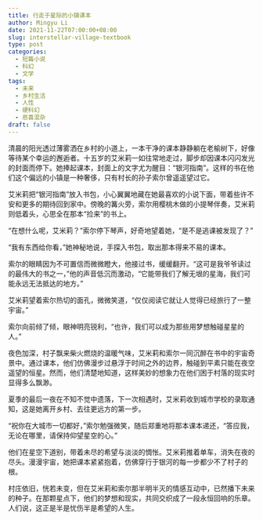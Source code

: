 ```yaml
---
title: 行走于星际的小镇课本
author: Mingyu Li
date: 2021-11-22T07:00:00+08:00
slug: interstellar-village-textbook
type: post
categories:
  - 短篇小说
  - 科幻
  - 文学
tags:
  - 未来
  - 乡村生活
  - 人性
  - 硬科幻
  - 悲喜混杂
draft: false
---
```


清晨的阳光透过薄雾洒在乡村的小道上，一本干净的课本静静躺在老榆树下，好像等待某个幸运的邂逅者。十五岁的艾米莉一如往常地走过，脚步却因课本闪闪发光的封面而停下。她捧起课本，封面上的文字尤为醒目：“银河指南”。这样的书在他们这个偏远的小镇是一种奢侈，只有村长的孙子索尔曾遥遥望过它。

艾米莉把“银河指南”放入书包，小心翼翼地藏在她最喜欢的小说下面，带着些许不安和更多的期待回到家中。傍晚的篝火旁，索尔用樱桃木做的小提琴伴奏，艾米莉则低着头，心思全在那本“捡来”的书上。

“在想什么呢，艾米莉？”索尔停下琴声，好奇地望着她，“是不是逃课被发现了？” 

“我有东西给你看，”她神秘地说，手探入书包，取出那本得来不易的课本。

索尔的眼睛因为不可置信而微微瞪大，他接过书，缓缓翻开。“这可是我爷爷读过的最伟大的书之一，”他的声音低沉而激动，“它能带我们了解无垠的星海，我们可能永远无法抵达的地方。”

艾米莉望着索尔热切的面孔，微微笑道，“仅仅阅读它就让人觉得已经旅行了一整宇宙。”

索尔向前倾了倾，眼神明亮锐利，“也许，我们可以成为那些用梦想触碰星星的人。”

夜色加深，村子飘来柴火燃烧的温暖气味，艾米莉和索尔一同沉醉在书中的宇宙奇景中。通过课本，他们仿佛漫步过悬浮于时间之外的边界，触碰到平素只能在夜空遥望的恒星。然而，他们清楚地知道，这样美妙的想象力在他们困于村落的现实时显得多么飘渺。

夏季的最后一夜在不知不觉中遗落，下一次相遇时，艾米莉收到城市学校的录取通知，这是她离开乡村、去往更远方的第一步。

“祝你在大城市一切都好，”索尔勉强微笑，随后郑重地将那本课本递还，“答应我，无论在哪里，请保持仰望星空的心。”

他们在星空下道别，带着未尽的希望与淡淡的惆怅。艾米莉推着单车，消失在夜的尽头。漫漫宇宙，她把课本紧紧抱着，仿佛穿行于银河的每一步都少不了村子的根。

村庄依旧，恍若未变，但在艾米莉和索尔那半明半灭的情感互动中，已然播下未来的种子。在那颗星点下，他们的梦想和现实，共同交织成了一段永恒回响的乐章。人们说，这正是半是忧伤半是希望的人生。